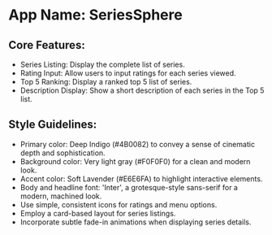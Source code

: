 # **App Name**: SeriesSphere

## Core Features:

- Series Listing: Display the complete list of series.
- Rating Input: Allow users to input ratings for each series viewed.
- Top 5 Ranking: Display a ranked top 5 list of series.
- Description Display: Show a short description of each series in the Top 5 list.

## Style Guidelines:

- Primary color: Deep Indigo (#4B0082) to convey a sense of cinematic depth and sophistication.
- Background color: Very light gray (#F0F0F0) for a clean and modern look.
- Accent color: Soft Lavender (#E6E6FA) to highlight interactive elements.
- Body and headline font: 'Inter', a grotesque-style sans-serif for a modern, machined look.
- Use simple, consistent icons for ratings and menu options.
- Employ a card-based layout for series listings.
- Incorporate subtle fade-in animations when displaying series details.